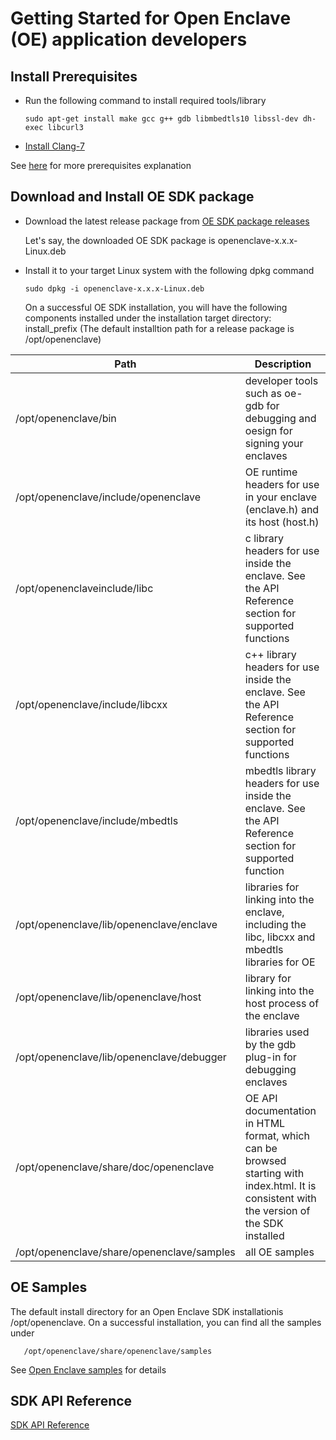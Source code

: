 Getting Started for Open Enclave (OE) application developers
========================================================

Install Prerequisites
----------------------------------------------

  - Run the following command to install required tools/library

        sudo apt-get install make gcc g++ gdb libmbedtls10 libssl-dev dh-exec libcurl3

  - [Install Clang-7](prerequisites.md#install-clang-7) 

  See [here](prerequisites.md#install-prerequisites-1) for more prerequisites explanation


Download and Install OE SDK package
----------------------------------------------
 
 - Download the latest release package from  [OE SDK package releases](https://github.com/Microsoft/openenclave/releases)
 
   Let's say, the downloaded OE SDK package is openenclave-x.x.x-Linux.deb

 - Install it to your target Linux system with the following dpkg command

       sudo dpkg -i openenclave-x.x.x-Linux.deb

   On a successful OE SDK installation, you will have the following components installed under the installation target directory: install_prefix (The default installtion path for a release package is /opt/openenclave)


| Path                                     | Description                     |
|------------------------------------------|---------------------------------|
| /opt/openenclave/bin                     | developer tools such as oe-gdb for debugging and oesign for signing your enclaves |
| /opt/openenclave/include/openenclave     | OE runtime headers for use in your enclave (enclave.h) and its host (host.h)                        |
| /opt/openenclaveinclude/libc            | c library headers for use inside the enclave. See the API Reference section for supported functions|
| /opt/openenclave/include/libcxx          | c++ library headers for use inside the enclave. See the API Reference section for supported functions|
| /opt/openenclave/include/mbedtls         | mbedtls library headers for use inside the enclave. See the API Reference section for supported function|
| /opt/openenclave/lib/openenclave/enclave | libraries for linking into the enclave, including the libc, libcxx and mbedtls libraries for OE|
| /opt/openenclave/lib/openenclave/host    | library for linking into the host process of the enclave|
| /opt/openenclave/lib/openenclave/debugger| libraries used by the gdb plug-in for debugging enclaves|
| /opt/openenclave/share/doc/openenclave   | OE API documentation in HTML format, which can be browsed starting with index.html. It is consistent with the version of the SDK installed|
| /opt/openenclave/share/openenclave/samples  | all OE samples|

  
OE Samples
-------------------------------

   The default install directory for an Open Enclave SDK installationis /opt/openenclave. On a successful installation, you can find all the samples under 
   
       /opt/openenclave/share/openenclave/samples
  
See [Open Enclave samples](/samples/README.md) for details
    
SDK API Reference
-------------------------------

  [SDK API Reference](APIsAvailableToEnclave.md)


